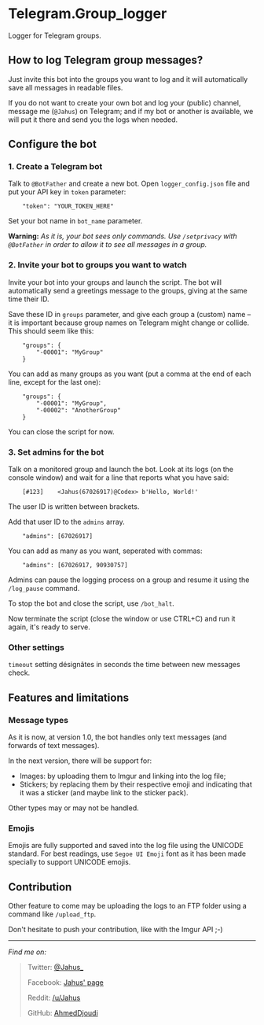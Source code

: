 # Telegram.Group_logger
Logger for Telegram groups.

## How to log Telegram group messages?

Just invite this bot into the groups you want to log and it will automatically save all messages in readable files.

If you do not want to create your own bot and log your (public) channel, message me (`@Jahus`) on Telegram; and if my bot or another is available, we will put it there and send you the logs when needed.

## Configure the bot

### 1. Create a Telegram bot

Talk to `@BotFather` and create a new bot. Open `logger_config.json` file and put your API key in `token` parameter:

        "token": "YOUR_TOKEN_HERE"

Set your bot name in `bot_name` parameter.

**Warning:** _As it is, your bot sees only commands. Use `/setprivacy` with `@BotFather` in order to allow it to see all messages in a group._

### 2. Invite your bot to groups you want to watch

Invite your bot into your groups and launch the script. The bot will automatically send a greetings message to the groups, giving at the same time their ID.

Save these ID in `groups` parameter, and give each group a (custom) name – it is important because group names on Telegram might change or collide. This should seem like this:

        "groups": {
            "-00001": "MyGroup"
        }

You can add as many groups as you want (put a comma at the end of each line, except for the last one):

        "groups": {
            "-00001": "MyGroup",
            "-00002": "AnotherGroup"
        }

You can close the script for now.

### 3. Set admins for the bot

Talk on a monitored group and launch the bot. Look at its logs (on the console window) and wait for a line that reports what you have said:

        [#123]    <Jahus(67026917)@Codex> b'Hello, World!'

The user ID is written between brackets.

Add that user ID to the `admins` array.

        "admins": [67026917]

You can add as many as you want, seperated with commas:

        "admins": [67026917, 90930757]

Admins can pause the logging process on a group and resume it using the `/log_pause` command.

To stop the bot and close the script, use `/bot_halt`.

Now terminate the script (close the window or use CTRL+C) and run it again, it's ready to serve.

### Other settings

`timeout` setting désignâtes in seconds the time between new messages check.

## Features and limitations

### Message types

As it is now, at version 1.0, the bot handles only text messages (and forwards of text messages).

In the next version, there will be support for:

* Images: by uploading them to Imgur and linking into the log file;
* Stickers; by replacing them by their respective emoji and indicating that it was a sticker (and maybe link to the sticker pack).

Other types may or may not be handled.

### Emojis

Emojis are fully supported and saved into the log file using the UNICODE standard. For best readings, use `Segoe UI Emoji` font as it has been made specially to support UNICODE emojis.

## Contribution

Other feature to come may be uploading the logs to an FTP folder using a command like `/upload_ftp`.

Don't hesitate to push your contribution, like with the Imgur API ;-)

----

_Find me on:_

> Twitter: [@Jahus_](http://j.mp/Jahus_twitter)
> 
> Facebook: [Jahus' page](http://j.mp/Jahus_fb)
> 
> Reddit: [/u/Jahus](http://j.mp/Jahus_reddit)
> 
> GitHub: [AhmedDjoudi](http://j.mp/Jahus_github)
